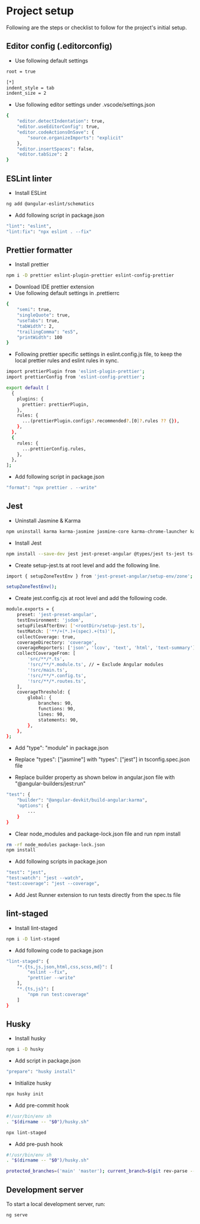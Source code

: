 # Project setup

Following are the steps or checklist to follow for the project's initial setup.

## Editor config (.editorconfig)

- Use following default settings

```bash
root = true

[*]
indent_style = tab
indent_size = 2
```

- Use following editor settings under .vscode/settings.json

```bash
{
	"editor.detectIndentation": true,
	"editor.useEditorConfig": true,
	"editor.codeActionsOnSave": {
		"source.organizeImports": "explicit"
	},
	"editor.insertSpaces": false,
	"editor.tabSize": 2
}
```

## ESLint linter

- Install ESLint

```bash
ng add @angular-eslint/schematics
```

- Add following script in package.json

```bash
"lint": "eslint",
"lint:fix": "npx eslint . --fix"
```

## Prettier formatter

- Install prettier

```bash
npm i -D prettier eslint-plugin-prettier eslint-config-prettier

```

- Download IDE prettier extension
- Use following default settings in .prettierrc

```bash
{
	"semi": true,
	"singleQuote": true,
	"useTabs": true,
	"tabWidth": 2,
	"trailingComma": "es5",
	"printWidth": 100
}
```

- Following prettier specific settings in eslint.config.js file, to keep the local prettier rules and eslint rules in sync.

```bash
import prettierPlugin from 'eslint-plugin-prettier';
import prettierConfig from 'eslint-config-prettier';

export default [
  {
    plugins: {
      prettier: prettierPlugin,
    },
    rules: {
      ...(prettierPlugin.configs?.recommended?.[0]?.rules ?? {}),
    },
  },
  {
    rules: {
      ...prettierConfig.rules,
    },
  },
];
```

- Add following script in package.json

```bash
"format": "npx prettier . --write"
```

## Jest

- Uninstall Jasmine & Karma

```bash
npm uninstall karma karma-jasmine jasmine-core karma-chrome-launcher karma-coverage karma-jasmine-html-reporter @types/jasmine
```

- Install Jest

```bash
npm install --save-dev jest jest-preset-angular @types/jest ts-jest ts-node
```

- Create setup-jest.ts at root level and add the following line.

```bash
import { setupZoneTestEnv } from 'jest-preset-angular/setup-env/zone';

setupZoneTestEnv();
```

- Create jest.config.cjs at root level and add the following code.

```bash
module.exports = {
	preset: 'jest-preset-angular',
	testEnvironment: 'jsdom',
	setupFilesAfterEnv: ['<rootDir>/setup-jest.ts'],
	testMatch: ['**/+(*.)+(spec).+(ts)'],
	collectCoverage: true,
	coverageDirectory: 'coverage',
	coverageReporters: ['json', 'lcov', 'text', 'html', 'text-summary'],
	collectCoverageFrom: [
		'src/**/*.ts',
		'!src/**/*.module.ts', // ⬅ Exclude Angular modules
		'!src/main.ts',
		'!src/**/*.config.ts',
		'!src/**/*.routes.ts',
	],
	coverageThreshold: {
		global: {
			branches: 90,
			functions: 90,
			lines: 90,
			statements: 90,
		},
	},
};
```

- Add "type": "module" in package.json

- Replace "types": ["jasmine"] with "types": ["jest"] in tsconfig.spec.json file

- Replace builder property as shown below in angular.json file with "@angular-builders/jest:run"

```bash
"test": {
	"builder": "@angular-devkit/build-angular:karma",
	"options": {
		...
	}
}
```

- Clear node_modules and package-lock.json file and run npm install

```bash
rm -rf node_modules package-lock.json
npm install
```

- Add following scripts in package.json

```bash
"test": "jest",
"test:watch": "jest --watch",
"test:coverage": "jest --coverage",
```

- Add Jest Runner extension to run tests directly from the spec.ts file

## lint-staged

- Install lint-staged

```bash
npm i -D lint-staged
```

- Add following code to package.json

```bash
"lint-staged": {
	"*.{ts,js,json,html,css,scss,md}": [
		"eslint --fix",
		"prettier --write"
	],
	"*.{ts,js}": [
		"npm run test:coverage"
	]
}
```

## Husky

- Install husky

```bash
npm i -D husky
```

- Add script in package.json

```bash
"prepare": "husky install"
```

- Initialize husky

```bash
npx husky init
```

- Add pre-commit hook

```bash
#!/usr/bin/env sh
. "$(dirname -- "$0")/husky.sh"

npx lint-staged
```

- Add pre-push hook

```bash
#!/usr/bin/env sh
. "$(dirname -- "$0")/husky.sh"

protected_branches=('main' 'master'); current_branch=$(git rev-parse --abbrev-ref HEAD); for branch in "${protected_branches[@]}"; do if [ "$current_branch" = "$branch" ]; then echo '🚫 Direct push to '$branch' is not allowed! Please use a pull request.'; exit 1; fi; done
```

## Development server

To start a local development server, run:

```bash
ng serve
```
